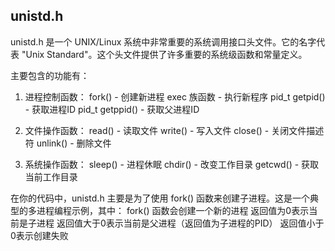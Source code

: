 ## unistd.h

unistd.h 是一个 UNIX/Linux 系统中非常重要的系统调用接口头文件。它的名字代表 "Unix Standard"。这个头文件提供了许多重要的系统级函数和常量定义。

主要包含的功能有：

1. 进程控制函数：
fork() - 创建新进程
exec 族函数 - 执行新程序
pid_t getpid() - 获取进程ID
pid_t getppid() - 获取父进程ID

2. 文件操作函数：
read() - 读取文件
write() - 写入文件
close() - 关闭文件描述符
unlink() - 删除文件

3. 系统操作函数：
sleep() - 进程休眠
chdir() - 改变工作目录
getcwd() - 获取当前工作目录

在你的代码中，unistd.h 主要是为了使用 fork() 函数来创建子进程。这是一个典型的多进程编程示例，其中：
fork() 函数会创建一个新的进程
返回值为0表示当前是子进程
返回值大于0表示当前是父进程（返回值为子进程的PID）
返回值小于0表示创建失败